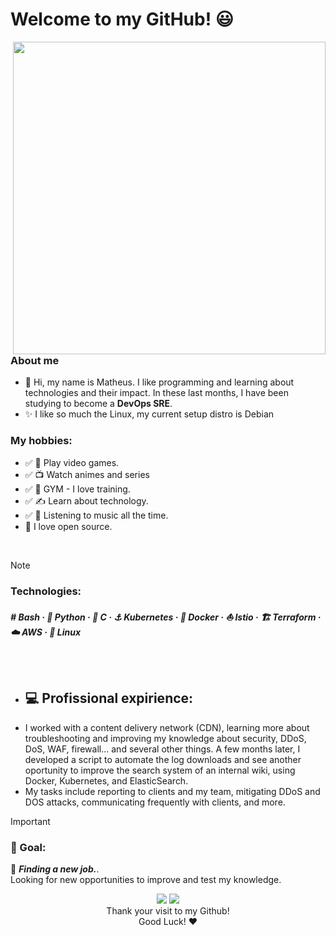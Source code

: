  <h1 algin="center"> Welcome to my GitHub! 😃 </h2>
<img align="right" src="https://github.com/user-attachments/assets/279b4c23-ec4c-4b76-82f9-424dd90d4a5a" width="500"> 

</br></br>

### About me
- 👋 Hi, my name is Matheus. I like programming and learning about technologies and their impact. In these last months, I have been studying to become a **DevOps SRE**.
- ✨  I like so much the Linux, my current setup distro is Debian 
### My hobbies:
- ✅ 👾 Play video games.
- ✅ 📺 Watch animes and series
- ✅ 💪 GYM - I love training.
- ✅ ✍️ Learn about technology.
- ✅ 🎵 Listening to music all the time.
- 💙 I love open source.
</br>

> [!NOTE]
> ### Technologies: </br>
> ***#️ Bash · 🐍 Python · 👀 C · ⚓ Kubernetes · 🐳 Docker · ⛵ Istio · 🏗️ Terraform · ☁️ AWS · 🐧 Linux***

</br></br>


- ## 💻 Profissional expirience:    
- I worked with a content delivery network (CDN), learning more about troubleshooting and improving my knowledge about security, DDoS, DoS, WAF, firewall... and several other things. A few months later, I developed a script to automate the log downloads and see another oportunity to improve the search system  of an internal wiki, using Docker, Kubernetes, and ElasticSearch.   
- My tasks include reporting to clients and my team, mitigating DDoS and DOS attacks, communicating frequently with clients, and more.

> [!IMPORTANT]
>  ### 🎯 Goal:    
>  👀 ***Finding a new job.***. </br>
>  Looking for new opportunities to improve and test my knowledge.

<div align=center> 
 <a href="https://www.linkedin.com/in/-ribeiro/" target="_blank"><img src="https://img.shields.io/badge/-LinkedIn-%230077B5?style=for-the-badge&logo=linkedin&logoColor=white" target="_blank"></a> 
 <a href = "mailto:matheus.ribearaujo@gmail.com"><img src="https://img.shields.io/badge/-Gmail-%23333?style=for-the-badge&logo=gmail&logoColor=white" target="_blank"></a>
</div>
 
<div align="center">
 Thank your visit to my Github! <br> Good Luck! ❤️
</div>
